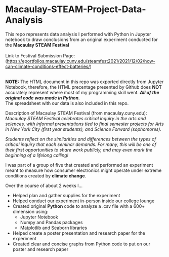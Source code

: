 # Macaulay-STEAM-Project-Data-Analysis
This repo represents data analysis I performed with Python in Jupyter notebook to draw conclusions from an original experiment conducted for the __Macaulay STEAM Festival__ <br /> <br />
Link to Festival Submission Page: (https://eportfolios.macaulay.cuny.edu/steamfest2021/2021/12/02/how-can-climate-conditions-effect-batteries/) <br /> <br />


__NOTE:__ The HTML document in this repo was exported directly from Jupyter Notebook, therefore, the HTML precentage presented by Github does __NOT__  accurately represent where most of my programming skill went. *__All of the original code was made in Python.__* <br /> 
The spreadsheet with our data is also included in this repo. <br /> 

Description of Macaulay STEAM Festival (from macaulay.cuny.edu): <br /> 
*Macaulay STEAM Festival celebrates critical inquiry in the arts and sciences, with informal presentations tied to final semester projects for Arts in New York City (first year students), and Science Forward (sophomores).* <br />

*Students reflect on the similarities and differences between the types of critical inquiry that each seminar demands. For many, this will be one of their first opportunities to share work publicly, and may even mark the beginning of a lifelong calling!* <br />

I was part of a group of five that created and performed an experiment meant to measure how consumer electronics might operate under extreme conditions created by __climate change__. <br /> 

Over the course of about 2 weeks I...  <br /> 
- Helped plan and gather supplies for the experiment 
- Helped conduct our experiment in-person inside our college lounge 
- Created original __Python__ code to analyze a .csv file with a 600+ dimension using:  
  - Jupyter Notebook  
  - Numpy and Pandas packages 
  - Matplotlib and Seaborn libraries
- Helped create a poster presentation and research paper for the experiment 
- Created clear and concise graphs from Python code to put on our poster and research paper





